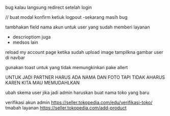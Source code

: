 bug kalau langsung redirect setelah login


// buat modal konfirm ketiuk logpout
-sekarang masih bug

tambhakan field nama akun untuk user yang sudah memberi layanan
- descrioptiom juga
- medsos lain


reload my account page ketika sudah upload image
tampilkna gambar user di navbar

gunakan toast untuk yang tidak memungkinkan pake allert

UNTUK JADI PARTNER HARUS ADA NAMA DAN FOTO
TAPI TIDAK AHARUS KAREN KITA MAU MEMUDAHLKAN

ubah skema user jika jadi admin
haruskan buat nama toko yang baru


verifikasi akun admin https://seller.tokopedia.com/edu/verifikasi-toko/
tmabah layanan https://seller.tokopedia.com/add-product
